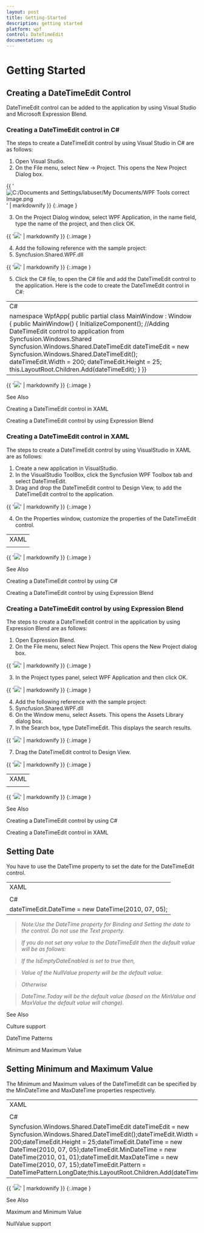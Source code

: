 ```yaml
---
layout: post
title: Getting-Started
description: getting started
platform: wpf
control: DateTimeEdit
documentation: ug
---
```


# Getting Started

## Creating a DateTimeEdit Control

DateTimeEdit control can be added to the application by using Visual Studio and Microsoft Expression Blend.

### Creating a DateTimeEdit control in C#

The steps to create a DateTimeEdit control by using Visual Studio in C# are as follows:

1. Open Visual Studio.
2. On the File menu, select New -> Project. This opens the New Project Dialog box.



{{ '![C:/Documents and Settings/labuser/My Documents/WPF Tools correct Image.png](Getting-Started_images/Getting-Started_img1.png)' | markdownify }}
{:.image }




3. On the Project Dialog window, select WPF Application, in the name field, type the name of the project, and then click OK.



{{ '![](Getting-Started_images/Getting-Started_img2.png)' | markdownify }}
{:.image }




4. Add the following reference with the sample project:
1. Syncfusion.Shared.WPF.dll



{{ '![](Getting-Started_images/Getting-Started_img3.png)' | markdownify }}
{:.image }




5. Click the C# file, to open the C# file and add the DateTimeEdit control to the application. Here is the code to create the DateTimeEdit control in C#:



<table>
<tr>
<td>
C#</td></tr>
<tr>
<td>
namespace WpfApp{    public partial class MainWindow : Window    {        public MainWindow()        {            InitializeComponent();            //Adding DateTimeEdit control to application from Syncfusion.Windows.Shared            Syncfusion.Windows.Shared.DateTimeEdit dateTimeEdit = new                               Syncfusion.Windows.Shared.DateTimeEdit();            dateTimeEdit.Width = 200;            dateTimeEdit.Height = 25;            this.LayoutRoot.Children.Add(dateTimeEdit);        }    }}</td></tr>
</table>


{{ '![](Getting-Started_images/Getting-Started_img4.png)' | markdownify }}
{:.image }


See Also

Creating a DateTimeEdit control in XAML

Creating a DateTimeEdit control by using Expression Blend

### Creating a DateTimeEdit control in XAML

The steps to create a DateTimeEdit control by using VisualStudio in XAML are as follows:

1. Create a new application in VisualStudio.
2. In the VisualStudio ToolBox, click the Syncfusion WPF Toolbox tab and select DateTimeEdit.
3. Drag and drop the DateTimeEdit control to Design View, to add the DateTimeEdit control to the application.



{{ '![](Getting-Started_images/Getting-Started_img5.png)' | markdownify }}
{:.image }




4. On the Properties window, customize the properties of the DateTimeEdit control.



<table>
<tr>
<td>
XAML</td></tr>
<tr>
<td>
<Window x:Class="WpfApp.MainWindow"        xmlns="http://schemas.microsoft.com/winfx/2006/xaml/presentation"        xmlns:x="http://schemas.microsoft.com/winfx/2006/xaml"        Title="DateTimeEdit Demo" Height="280" Width="365"        xmlns:syncfusion="              clr-namespace:Syncfusion.Windows.Shared;assembly=Syncfusion.Shared.Wpf"        xmlns:local="clr-namespace:WpfApp">    <Grid x:Name="LayoutRoot"><syncfusion:DateTimeEdit Height="29" Margin="75,71,50,0"                                    VerticalAlignment="Top"/>    </Grid></Window></td></tr>
</table>


{{ '![](Getting-Started_images/Getting-Started_img6.png)' | markdownify }}
{:.image }


See Also

Creating a DateTimeEdit control by using C#

Creating a DateTimeEdit control by using Expression Blend

### Creating a DateTimeEdit control by using Expression Blend

The steps to create a DateTimeEdit control in the application by using Expression Blend are as follows:

1. Open Expression Blend.
2. On the File menu, select New Project. This opens the New Project dialog box.



{{ '![](Getting-Started_images/Getting-Started_img7.png)' | markdownify }}
{:.image }




3. In the Project types panel, select WPF Application and then click OK.



{{ '![](Getting-Started_images/Getting-Started_img8.png)' | markdownify }}
{:.image }




4. Add the following reference with the sample project:
1. Syncfusion.Shared.WPF.dll
5. On the Window menu, select Assets. This opens the Assets Library dialog box.
6. In the Search box, type DateTimeEdit. This displays the search results.



{{ '![](Getting-Started_images/Getting-Started_img9.png)' | markdownify }}
{:.image }




7. Drag the DateTimeEdit control to Design View.



{{ '![](Getting-Started_images/Getting-Started_img10.png)' | markdownify }}
{:.image }




<table>
<tr>
<td>
XAML</td></tr>
<tr>
<td>
<Window x:Class="WpfApp.MainWindow"        xmlns="http://schemas.microsoft.com/winfx/2006/xaml/presentation"        xmlns:x="http://schemas.microsoft.com/winfx/2006/xaml"        Title="DateTimeEdit Demo" Height="280" Width="365"        xmlns:syncfusion="              clr-namespace:Syncfusion.Windows.Shared;assembly=Syncfusion.Shared.Wpf"        xmlns:local="clr-namespace:WpfApp">    <Grid x:Name="LayoutRoot"><syncfusion:DateTimeEdit Height="29" Margin="75,71,50,0"                                    VerticalAlignment="Top"/>    </Grid></Window></td></tr>
</table>


{{ '![](Getting-Started_images/Getting-Started_img11.png)' | markdownify }}
{:.image }


See Also

Creating a DateTimeEdit control by using C#

Creating a DateTimeEdit control in XAML

## Setting Date

You have to use the DateTime property to set the date for the DateTimeEdit control.



<table>
<tr>
<td>
XAML</td></tr>
<tr>
<td>
<syncfusion:DateTimeEdit x:Name="dateTimeEdit" Height="25" Width="200"                          DateTime="07/05/2010" Pattern="LongDate"/></td></tr>
<tr>
<td>
C#</td></tr>
<tr>
<td>
dateTimeEdit.DateTime = new DateTime(2010, 07, 05);</td></tr>
</table>


> _Note:Use the DateTime property for Binding and Setting the date to the control. Do not use the Text property._

> _If you do not set any value to the DateTimeEdit then the default value will be as follows:_

> _If the IsEmptyDateEnabled is set to true then,_

> _Value of the NullValue property will be the default value._

> _Otherwise_ 

> _DateTime.Today will be the default value (based on the MinValue and MaxValue the default value will change)._

> 

See Also

Culture support

DateTime Patterns

Minimum and Maximum Value

## Setting Minimum and Maximum Value

The Minimum and Maximum values of the DateTimeEdit can be specified by the MinDateTime and MaxDateTime properties respectively.



<table>
<tr>
<td>
XAML</td></tr>
<tr>
<td>
<syncfusion:DateTimeEdit x:Name="dateTimeEdit" Height="25" Width="200"                          DateTime="07/05/2010" Pattern="LongDate"                          MinDateTime="01/01/2010" MaxDateTime="07/15/2010"/></td></tr>
<tr>
<td>
C#</td></tr>
<tr>
<td>
Syncfusion.Windows.Shared.DateTimeEdit dateTimeEdit = new                           Syncfusion.Windows.Shared.DateTimeEdit();dateTimeEdit.Width = 200;dateTimeEdit.Height = 25;dateTimeEdit.DateTime = new DateTime(2010, 07, 05);dateTimeEdit.MinDateTime = new DateTime(2010, 01, 01);dateTimeEdit.MaxDateTime = new DateTime(2010, 07, 15);dateTimeEdit.Pattern = DateTimePattern.LongDate;this.LayoutRoot.Children.Add(dateTimeEdit);</td></tr>
</table>


{{ '![](Getting-Started_images/Getting-Started_img12.png)' | markdownify }}
{:.image }


See Also

Maximum and Minimum Value

NullValue support

